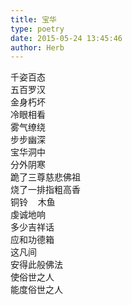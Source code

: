 ```yaml
---  
title: 宝华  
type: poetry  
date: 2015-05-24 13:45:46  
author: Herb    
---  
```

千姿百态  
五百罗汉  
金身朽坏  
冷眼相看    
雾气缭绕  
步步幽深  
宝华洞中  
分外阴寒    
跪了三尊慈悲佛祖  
烧了一排指粗高香  
铜铃    木鱼  
虔诚地响  
多少吉祥话  
应和功德箱    
这凡间  
安得此般佛法  
使俗世之人  
能度俗世之人